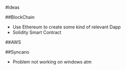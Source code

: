 #Ideas

##BlockChain
- Use Ethereum to create some kind of relevant Dapp
- Solidity Smart Contract 

##AWS

##Syncano
- Problem not working on windows atm
